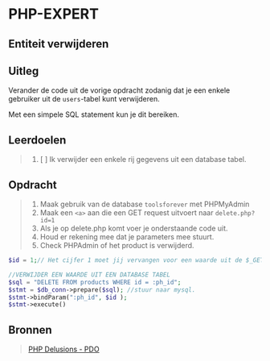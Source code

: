 # PHP-EXPERT

## Entiteit verwijderen

## Uitleg

Verander de code uit de vorige opdracht zodanig dat je een enkele gebruiker uit de `users`-tabel kunt verwijderen.

Met een simpele SQL statement kun je dit bereiken.

## Leerdoelen

> 1. [ ] Ik verwijder een enkele rij gegevens uit een database tabel.

## Opdracht

> 1. Maak gebruik van de database `toolsforever` met PHPMyAdmin
> 2. Maak een `<a>` aan die een GET request uitvoert naar `delete.php?id=1`
> 3. Als je op delete.php komt voer je onderstaande code uit.
> 4. Houd er rekening mee dat je parameters mee stuurt.
> 5. Check PHPAdmin of het product is verwijderd.

```php
$id = 1;// Het cijfer 1 moet jij vervangen voor een waarde uit de $_GET array.

//VERWIJDER EEN WAARDE UIT EEN DATABASE TABEL
$sql = "DELETE FROM products WHERE id = :ph_id";
$stmt = $db_conn->prepare($sql); //stuur naar mysql.
$stmt->bindParam(":ph_id", $id );
$stmt->execute()

```

## Bronnen

> [PHP Delusions - PDO](https://phpdelusions.net/pdo)  
